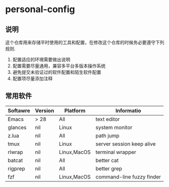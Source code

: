 # personal-config

## 说明

这个仓库用来存储平时使用的工具和配置，在修改这个仓库的时候务必要遵守下列规则.

1. 配置适应的环境需要做出说明
2. 配置需要尽量通用，兼容多平台多版本操作系统
3. 避免提交未验证过的软件配置和陌生软件配置
4. 配置项尽量添加注释

## 常用软件

| Softawre | Version | Platform    | Informatio                |
|------    |------   |------       | ------                    |
| Emacs    | > 28    | All         | text editor               |
| glances  | nil     | Linux       | system monitor            |
| z.lua    | nil     | All         | path jump                 |
| tmux     | nil     | Linux       | server session keep alive |
| rlwrap   | nil     | Linux,MacOS | terminal wrapper          |
| batcat   | nil     | All         | better cat                |
| rigprep  | nil     | All         | better grep               |
| fzf      | nil     | Linux,MacOS | command-line fuzzy finder |

